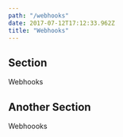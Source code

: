 ```yaml
---
path: "/webhooks"
date: 2017-07-12T17:12:33.962Z
title: "Webhooks"
---
```

<!---
  This configuration is for gartsby-transformer-remark plugin
  "title" is the header one that will appear at the top of the page
 --->

## Section

Webhooks

## Another Section

Webhoooks
